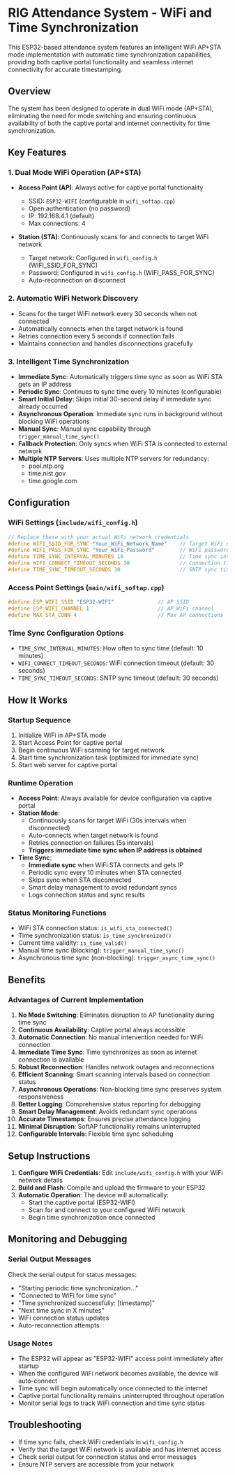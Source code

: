 # RIG Attendance System - WiFi and Time Synchronization

This ESP32-based attendance system features an intelligent WiFi AP+STA mode implementation with automatic time synchronization capabilities, providing both captive portal functionality and seamless internet connectivity for accurate timestamping.

## Overview

The system has been designed to operate in dual WiFi mode (AP+STA), eliminating the need for mode switching and ensuring continuous availability of both the captive portal and internet connectivity for time synchronization.

## Key Features

### 1. Dual Mode WiFi Operation (AP+STA)
- **Access Point (AP)**: Always active for captive portal functionality
  - SSID: `ESP32-WIFI` (configurable in `wifi_softap.cpp`)
  - Open authentication (no password)
  - IP: 192.168.4.1 (default)
  - Max connections: 4

- **Station (STA)**: Continuously scans for and connects to target WiFi network
  - Target network: Configured in `wifi_config.h` (WIFI_SSID_FOR_SYNC)
  - Password: Configured in `wifi_config.h` (WIFI_PASS_FOR_SYNC)
  - Auto-reconnection on disconnect

### 2. Automatic WiFi Network Discovery
- Scans for the target WiFi network every 30 seconds when not connected
- Automatically connects when the target network is found
- Retries connection every 5 seconds if connection fails
- Maintains connection and handles disconnections gracefully

### 3. Intelligent Time Synchronization
- **Immediate Sync**: Automatically triggers time sync as soon as WiFi STA gets an IP address
- **Periodic Sync**: Continues to sync time every 10 minutes (configurable)
- **Smart Initial Delay**: Skips initial 30-second delay if immediate sync already occurred
- **Asynchronous Operation**: Immediate sync runs in background without blocking WiFi operations
- **Manual Sync**: Manual sync capability through `trigger_manual_time_sync()`
- **Fallback Protection**: Only syncs when WiFi STA is connected to external network
- **Multiple NTP Servers**: Uses multiple NTP servers for redundancy:
  - pool.ntp.org
  - time.nist.gov  
  - time.google.com

## Configuration

### WiFi Settings (`include/wifi_config.h`)
```c
// Replace these with your actual WiFi network credentials
#define WIFI_SSID_FOR_SYNC "Your_WiFi_Network_Name"    // Target WiFi network
#define WIFI_PASS_FOR_SYNC "Your_WiFi_Password"        // WiFi password
#define TIME_SYNC_INTERVAL_MINUTES 10                  // Time sync interval
#define WIFI_CONNECT_TIMEOUT_SECONDS 30                // Connection timeout
#define TIME_SYNC_TIMEOUT_SECONDS 30                   // SNTP sync timeout
```

### Access Point Settings (`main/wifi_softap.cpp`)
```c
#define ESP_WIFI_SSID "ESP32-WIFI"              // AP SSID
#define ESP_WIFI_CHANNEL 1                      // AP WiFi channel
#define MAX_STA_CONN 4                          // Max AP connections
```

### Time Sync Configuration Options
- `TIME_SYNC_INTERVAL_MINUTES`: How often to sync time (default: 10 minutes)
- `WIFI_CONNECT_TIMEOUT_SECONDS`: WiFi connection timeout (default: 30 seconds)
- `TIME_SYNC_TIMEOUT_SECONDS`: SNTP sync timeout (default: 30 seconds)

## How It Works

### Startup Sequence
1. Initialize WiFi in AP+STA mode
2. Start Access Point for captive portal
3. Begin continuous WiFi scanning for target network
4. Start time synchronization task (optimized for immediate sync)
5. Start web server for captive portal

### Runtime Operation
- **Access Point**: Always available for device configuration via captive portal
- **Station Mode**: 
  - Continuously scans for target WiFi (30s intervals when disconnected)
  - Auto-connects when target network is found
  - Retries connection on failures (5s intervals)
  - **Triggers immediate time sync when IP address is obtained**
- **Time Sync**: 
  - **Immediate sync** when WiFi STA connects and gets IP
  - Periodic sync every 10 minutes when STA connected
  - Skips sync when STA disconnected
  - Smart delay management to avoid redundant syncs
  - Logs connection status and sync results

### Status Monitoring Functions
- WiFi STA connection status: `is_wifi_sta_connected()`
- Time synchronization status: `is_time_synchronized()`
- Current time validity: `is_time_valid()`
- Manual time sync (blocking): `trigger_manual_time_sync()`
- Asynchronous time sync (non-blocking): `trigger_async_time_sync()`

## Benefits

### Advantages of Current Implementation
1. **No Mode Switching**: Eliminates disruption to AP functionality during time sync
2. **Continuous Availability**: Captive portal always accessible
3. **Automatic Connection**: No manual intervention needed for WiFi connection
4. **Immediate Time Sync**: Time synchronizes as soon as internet connection is available
5. **Robust Reconnection**: Handles network outages and reconnections
6. **Efficient Scanning**: Smart scanning intervals based on connection status
7. **Asynchronous Operations**: Non-blocking time sync preserves system responsiveness
8. **Better Logging**: Comprehensive status reporting for debugging
9. **Smart Delay Management**: Avoids redundant sync operations
10. **Accurate Timestamps**: Ensures precise attendance logging
11. **Minimal Disruption**: SoftAP functionality remains uninterrupted
12. **Configurable Intervals**: Flexible time sync scheduling

## Setup Instructions

1. **Configure WiFi Credentials**: Edit `include/wifi_config.h` with your WiFi network details
2. **Build and Flash**: Compile and upload the firmware to your ESP32
3. **Automatic Operation**: The device will automatically:
   - Start the captive portal (ESP32-WIFI)
   - Scan for and connect to your configured WiFi network
   - Begin time synchronization once connected

## Monitoring and Debugging

### Serial Output Messages
Check the serial output for status messages:
- "Starting periodic time synchronization..."
- "Connected to WiFi for time sync"
- "Time synchronized successfully: [timestamp]"
- "Next time sync in X minutes"
- WiFi connection status updates
- Auto-reconnection attempts

### Usage Notes
- The ESP32 will appear as "ESP32-WIFI" access point immediately after startup
- When the configured WiFi network becomes available, the device will auto-connect
- Time sync will begin automatically once connected to the internet
- Captive portal functionality remains uninterrupted throughout operation
- Monitor serial logs to track WiFi connection and time sync status

## Troubleshooting

- If time sync fails, check WiFi credentials in `wifi_config.h`
- Verify that the target WiFi network is available and has internet access
- Check serial output for connection status and error messages
- Ensure NTP servers are accessible from your network
